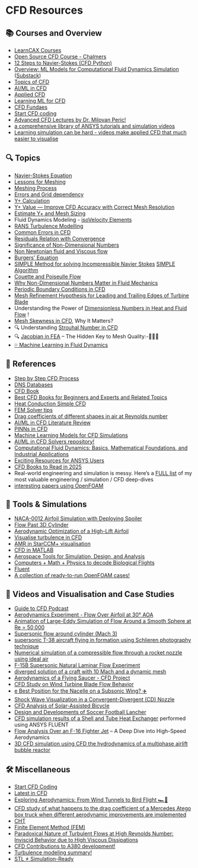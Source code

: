 # CFD Resources

## 📚 Courses and Overview
- [LearnCAX Courses](https://www.learncax.com/courses.html)
- [Open Source CFD Course - Chalmers](https://www.tfd.chalmers.se/~hani/kurser/OS_CFD/)
- [12 Steps to Navier-Stokes (CFD Python)](https://lorenabarba.com/blog/cfd-python-12-steps-to-navier-stokes/)
- [Overview: ML Models for Computational Fluid Dynamics Simulation](https://www.linkedin.com/posts/justin-hodges-phd-3432a58b_fea-cfd-ai-activity-7299729822115594241-81J8/?utm_source=share&utm_medium=member_android&rcm=ACoAAD-ruCgBJnujmeLzmj1X4DpLLTuxktERedQ) ([Substack](https://hodgesj.substack.com/p/overview-ml-models-for-computational))
- [Topics of CFD](https://www.linkedin.com/posts/rajat-walia_computationalfluiddynamics-cfd-aerospace-activity-7285174723108335618-J7Vh/?utm_source=share&utm_medium=member_android)
- [AI/ML in CFD](https://www.linkedin.com/posts/justin-hodges-phd-3432a58b_ai-cfd-sciml-activity-7280980171866705920-tFUZ/?utm_source=share&utm_medium=member_android)
- [Applied CFD](https://www.linkedin.com/posts/rajat-walia_mechanical-mechanicalengineering-aerodynamics-activity-7287333099590299648-8fVK?utm_source=share&utm_medium=member_android)
- [Learning ML for CFD](https://www.linkedin.com/posts/justin-hodges-phd-3432a58b_cfd-fluidmechanics-aerospace-activity-7293161509503778817-5Uha/?utm_source=share&utm_medium=member_android) 
- [CFD Fundaes](https://www.linkedin.com/posts/suraj-thakur-2062421ba_here-is-a-document-for-your-reference-activity-7301223929296101376-h0wf/?utm_source=share&utm_medium=member_android&rcm=ACoAAD-ruCgBJnujmeLzmj1X4DpLLTuxktERedQ)
- [Start CFD coding](https://www.linkedin.com/posts/rajat-walia_mechanical-aerospace-automotive-activity-7306955283765833729-w2u2?utm_source=share&utm_medium=member_android&rcm=ACoAAD-ruCgBJnujmeLzmj1X4DpLLTuxktERedQ)
- [Advanced CFD Lectures by Dr. Milovan Peric!](https://www.linkedin.com/posts/rajat-walia_mechanical-aerospace-automotive-activity-7330457259967242240-neEz/?utm_source=share&utm_medium=member_android&rcm=ACoAAD-ruCgBJnujmeLzmj1X4DpLLTuxktERedQ)
- [a comprehensive library of ANSYS tutorials and simulation videos](https://www.linkedin.com/posts/pragada-bhargav-606448275_ansys-cfd-fluent-activity-7334860191219228672-6DDA/?utm_source=share&utm_medium=member_android&rcm=ACoAAD-ruCgBJnujmeLzmj1X4DpLLTuxktERedQ)
- [Learning simulation can be hard - videos make applied CFD that much easier to visualise](https://www.linkedin.com/posts/nassermushtaq_cfd-cae-openfoam-ugcPost-7343588554326917121-W-rs/?utm_source=share&utm_medium=member_android&rcm=ACoAAD-ruCgBJnujmeLzmj1X4DpLLTuxktERedQ)
 
## 🔍 Topics
- [Navier-Stokes Equation](https://www.linkedin.com/posts/rajat-walia_mechanical-aerospace-mechanicalengineering-activity-7297200990796058624-4K42/?utm_source=share&utm_medium=member_android)
- [Lessons for Meshing](https://www.linkedin.com/posts/rajat-walia_mechanical-aerospace-automotive-activity-7302915770806648832-Lg49/?utm_source=share&utm_medium=member_android&rcm=ACoAAD-ruCgBJnujmeLzmj1X4DpLLTuxktERedQ)
- [Meshing Process](https://www.linkedin.com/posts/rajat-walia_mechanical-aerospace-automotive-activity-7310163528336715776-gUsx/?utm_source=share&utm_medium=member_android&rcm=ACoAAD-ruCgBJnujmeLzmj1X4DpLLTuxktERedQ)
- [Errors and Grid dependency](https://www.linkedin.com/posts/rajat-walia_mechanical-aerospace-automotive-activity-7295683368321437698-ltrc/?utm_source=share&utm_medium=member_android)
- [Y+ Calculation](https://www.linkedin.com/posts/rajat-walia_cfd-turbulencemodeling-engineering-activity-7301626001367674881-Cnbf/?utm_source=share&utm_medium=member_android&rcm=ACoAAD-ruCgBJnujmeLzmj1X4DpLLTuxktERedQ)
- [Y+ Value — Improve CFD Accuracy with Correct Mesh Resolution](https://www.linkedin.com/posts/anupriya-r-cae_boundarylayer-simulation-mechanical-activity-7325017657018064901--8eL/?utm_source=share&utm_medium=member_android&rcm=ACoAAD-ruCgBJnujmeLzmj1X4DpLLTuxktERedQ)
- [Estimate Y+ and Mesh Sizing](https://www.linkedin.com/posts/rajat-walia_mechanical-aerospace-automotive-activity-7301521611843674112-N_Y1/?utm_source=share&utm_medium=member_android&rcm=ACoAAD-ruCgBJnujmeLzmj1X4DpLLTuxktERedQ)
- Fluid Dynamics Modeling - [isoVelocity Elements](https://www.linkedin.com/posts/aliyar-javadi-4b078124_fluiddynamics-fluidmechanics-heattransfer-ugcPost-7283070122280271873-HtxR?utm_source=share&utm_medium=member_android)
- [RANS Turbulence Modelling](https://www.linkedin.com/posts/rajat-walia_cfd-turbulence-mechanical-activity-7288057889754095616-9SvA/?utm_source=share&utm_medium=member_android)
- [Common Errors in CFD](https://www.linkedin.com/posts/jousefmurad_engineering-cfd-simulation-activity-7291359445622636544-dp1W/?utm_source=share&utm_medium=member_android)
- [Residuals Relation with Convergence](https://www.linkedin.com/posts/rajat-walia_mechanical-mechanicalengineering-cfd-activity-7294934316873134080-XakI/?utm_source=share&utm_medium=member_android)
- [Significance of Non-Dimensional Numbers](https://www.linkedin.com/posts/rajat-walia_mechanicalengineering-mechanical-aerospace-activity-7293856068546306048-wnpr/?utm_source=share&utm_medium=member_android)
- [Non Newtonian fluid and Viscous flow](https://www.linkedin.com/posts/rajat-walia_mechanicalengineering-mechanical-automotive-activity-7304382444491657217--h-u/?utm_source=share&utm_medium=member_android&rcm=ACoAAD-ruCgBJnujmeLzmj1X4DpLLTuxktERedQ)
- [Burgers' Equation](https://www.linkedin.com/posts/himanshi-rana-aero_cfd-navierstokes-fluidmechanics-activity-7307412303237259265-cKTj/?utm_source=share&utm_medium=member_android&rcm=ACoAAD-ruCgBJnujmeLzmj1X4DpLLTuxktERedQ)
- [SIMPLE Method for solving Incompressible Navier Stokes](https://www.linkedin.com/posts/rajat-walia_mechanicalengineering-mechanical-aerospace-activity-7317407253962100736-yI0K/?utm_source=share&utm_medium=member_android&rcm=ACoAAD-ruCgBJnujmeLzmj1X4DpLLTuxktERedQ)
  [SIMPLE Algorithm](https://www.linkedin.com/posts/mvusi-mugaba-424577206_cfd-automotive-fluiddynamics-activity-7324466108650975233--zld/?utm_source=share&utm_medium=member_android&rcm=ACoAAD-ruCgBJnujmeLzmj1X4DpLLTuxktERedQ)
- [Couette and Poiseulle Flow](https://www.linkedin.com/posts/rajat-walia_mechanical-aerospace-automotive-activity-7314149804090003456-5YFp/?utm_source=share&utm_medium=member_android&rcm=ACoAAD-ruCgBJnujmeLzmj1X4DpLLTuxktERedQ)
- [Why Non-Dimensional Numbers Matter in Fluid Mechanics](https://www.linkedin.com/posts/sijalahmed_cfd-fluidmechanics-engineering-activity-7322851938344038401-XrCe/?utm_source=share&utm_medium=member_android&rcm=ACoAAD-ruCgBJnujmeLzmj1X4DpLLTuxktERedQ)
- [Periodic Boundary Conditions in CFD](https://www.linkedin.com/posts/ahafezz_cfd-engineeringsimulation-ansys-activity-7330521436987568129-SLle/?utm_source=share&utm_medium=member_android&rcm=ACoAAD-ruCgBJnujmeLzmj1X4DpLLTuxktERedQ)
- [Mesh Refinement Hypothesis for Leading and Trailing Edges of Turbine Blade](https://www.linkedin.com/posts/bekkai-riyadh-3b076334a_mesh-refinement-hypothesis-for-leading-and-activity-7331498649526427648-96QP/?utm_source=share&utm_medium=member_android&rcm=ACoAAD-ruCgBJnujmeLzmj1X4DpLLTuxktERedQ)
- Understanding the Power of [Dimensionless Numbers in Heat and Fluid Flow](https://www.linkedin.com/posts/mohamed-megahed-4a11951b6_engineering-heattransfer-cfd-activity-7332494266457292800-vD7z/?utm_source=share&utm_medium=member_android&rcm=ACoAAD-ruCgBJnujmeLzmj1X4DpLLTuxktERedQ) !
- [Mesh Skewness in CFD](https://www.linkedin.com/posts/ahafezz_cfd-ansys-fluent-activity-7332333365167046657-466q/?utm_source=share&utm_medium=member_android&rcm=ACoAAD-ruCgBJnujmeLzmj1X4DpLLTuxktERedQ), Why It Matters?
- 🔍 Understanding [Strouhal Number in CFD](https://www.linkedin.com/posts/ragh-ahmed-802b35267_cfd-fluiddynamics-fluidmechanics-activity-7332148695724879872-u6wd/?utm_source=share&utm_medium=member_android&rcm=ACoAAD-ruCgBJnujmeLzmj1X4DpLLTuxktERedQ)
- 🔍 [Jacobian in FEA](https://www.linkedin.com/posts/ram-babu-kumar-47a374339_fea-jacobian-meshquality-activity-7334247766363172865-nh-X/?utm_source=share&utm_medium=member_android&rcm=ACoAAD-ruCgBJnujmeLzmj1X4DpLLTuxktERedQ) – The Hidden Key to Mesh Quality:-🤠🤠🤠
- [💦 Machine Learning in Fluid Dynamics](https://github.com/YunchaoYang/Machine_Learning_Fluid_Dynamics?tab=readme-ov-file)
         
## 📖 References
- [Step by Step CFD Process](https://www.linkedin.com/posts/rajat-walia_cfd-simulation-mechanical-activity-7297842357389955073-4I9c/?utm_source=share&utm_medium=member_android&rcm=ACoAAD-ruCgBJnujmeLzmj1X4DpLLTuxktERedQ)
- [DNS Databases](https://home.iitm.ac.in/vagesh/links.html)
- [CFD Book](https://www.engineered-mind.com/book-notes/)
- [Best CFD Books for Beginners and Experts and Related Topics](https://www.linkedin.com/posts/aliyar-javadi-4b078124_cfd-fluiddynamics-mechanicalengineering-activity-7271164209789390848-LA1K?utm_source=share&utm_medium=member_desktop&rcm=ACoAAD-ruCgBJnujmeLzmj1X4DpLLTuxktERedQ)
- [Heat Conduction Simple CFD](https://www.linkedin.com/posts/asad-saleem-897146239_explicit-1d-heat-condtion-activity-7301455308856434688-lAjo?utm_source=share&utm_medium=member_android&rcm=ACoAAD-ruCgBJnujmeLzmj1X4DpLLTuxktERedQ)
- [FEM Solver tips](https://www.linkedin.com/posts/aerosayan_persson-2002-activity-7278776388180959232-5Qpl?utm_source=share&utm_medium=member_android)
- [Drag coefficients of different shapes in air at Reynolds number](https://www.linkedin.com/posts/rajat-walia_mechanicalengineering-mechanical-automotive-activity-7303682296413335552-IYWs?utm_source=share&utm_medium=member_android&rcm=ACoAAD-ruCgBJnujmeLzmj1X4DpLLTuxktERedQ)
- [AI/ML in CFD Literature Review](https://www.linkedin.com/posts/krishna-teja-7005aa158_simscape-multibody-vehicledynamics-ugcPost-7312343381127372801-stKA/?utm_source=share&utm_medium=member_android&rcm=ACoAAD-ruCgBJnujmeLzmj1X4DpLLTuxktERedQ)
- [PINNs in CFD](https://www.linkedin.com/posts/rajat-walia_mechanical-cfd-aerodynamics-activity-7313062635430629376-ENL-/?utm_source=share&utm_medium=member_android&rcm=ACoAAD-ruCgBJnujmeLzmj1X4DpLLTuxktERedQ)
- [Machine Learning Models for CFD Simulations](https://www.linkedin.com/posts/rajat-walia_cfd-mechanical-machinelearning-activity-7315236966281748480-TPF6/?utm_source=share&utm_medium=member_android&rcm=ACoAAD-ruCgBJnujmeLzmj1X4DpLLTuxktERedQ)
- [AI/ML in CFD Solvers repository!](https://www.linkedin.com/posts/rajat-walia_cfd-mechanical-machinelearning-activity-7318136082959683584-Yn-l/?utm_source=share&utm_medium=member_android&rcm=ACoAAD-ruCgBJnujmeLzmj1X4DpLLTuxktERedQ)
- [Computational Fluid Dynamics: Basics, Mathematical Foundations, and Industrial Applications](https://www.everyeng.com/blog/a509b413/computational-fluid-dynamics-basics-mathematical-foundations-and-industrial-applications)
- [Exciting Resources for ANSYS Users](https://www.linkedin.com/posts/ilyasserrays_ansys-engineering-simulation-activity-7329883998757789698-SIIy/?utm_source=share&utm_medium=member_android&rcm=ACoAAD-ruCgBJnujmeLzmj1X4DpLLTuxktERedQ)
- [CFD Books to Read in 2025](https://www.linkedin.com/posts/akash-singh-34a581121_cfd-books-you-should-read-in-2025-activity-7329332346665553920-Uzx3/?utm_source=share&utm_medium=member_android&rcm=ACoAAD-ruCgBJnujmeLzmj1X4DpLLTuxktERedQ)
 - Real-world engineering and simulation is messy. Here’s a [FULL list](https://www.linkedin.com/posts/nassermushtaq_cae-cfd-fluids-activity-7332725948565356545-RQSv/?utm_source=share&utm_medium=member_android&rcm=ACoAAD-ruCgBJnujmeLzmj1X4DpLLTuxktERedQ) of my most valuable engineering / simulation / CFD deep-dives
 - [interesting papers using OpenFOAM](https://www.linkedin.com/posts/nassermushtaq_openfoam-simulation-cfd-activity-7348308630133256193-ljkB/?utm_source=share&utm_medium=member_android&rcm=ACoAAD-ruCgBJnujmeLzmj1X4DpLLTuxktERedQ)
  
## 🔧 Tools & Simulations
- [NACA-0012 Airfoil Simulation with Deploying Spoiler](https://www.linkedin.com/posts/justin-hodges-phd-3432a58b_mechanicalengineering-aerospace-aerodynamics-activity-7281610390759718912-Khos/?utm_source=share&utm_medium=member_android)
- [Flow Past 3D Cylinder](https://www.linkedin.com/posts/rajat-walia_mechanical-mechanicalengineering-cfd-activity-7291724282307526656-noTG/?utm_source=share&utm_medium=member_android&rcm=ACoAAD-ruCgBJnujmeLzmj1X4DpLLTuxktERedQ)
- [Aerodynamic Optimization of a High-Lift Airfoil](https://www.linkedin.com/posts/lorenzo-lucatello-6761881bb_cfd-report-activity-7304788185581019137-m-Ts/?utm_source=share&utm_medium=member_android&rcm=ACoAAD-ruCgBJnujmeLzmj1X4DpLLTuxktERedQ)
- [Visualise turbulence in CFD](https://www.linkedin.com/posts/s-gross_meshedpotato-simcenter-cfd-ugcPost-7284485722009399296-M5mS/?utm_source=share&utm_medium=member_android)
- [AMR in StarCCM+ visualisation](https://www.linkedin.com/posts/justin-hodges-phd-3432a58b_cfd-siemens-aerodynamics-activity-7292482032553582592-U_f_?utm_source=share&utm_medium=member_android)
- [CFD in MATLAB](https://github.com/MathWorks-Teaching-Resources/Computational-Fluid-Dynamics)
- [Aerospace Tools for Simulation, Design, and Analysis](https://www.linkedin.com/posts/dhruvaerospace_aerospace-tools-for-simulation-design-and-activity-7319614083069018113-9nYk/?utm_source=share&utm_medium=member_android&rcm=ACoAAD-ruCgBJnujmeLzmj1X4DpLLTuxktERedQ)
- [Computers + Math + Physics to decode Biological Flights](https://www.linkedin.com/posts/ugcPost-7328048259917123586-4oOc/?utm_source=share&utm_medium=member_android&rcm=ACoAAD-ruCgBJnujmeLzmj1X4DpLLTuxktERedQ)
- [Fluent](https://arcs-njit-edu.github.io/Docs/Software/CFD/fluent/#using-fluent)
- [A collection of ready-to-run OpenFOAM cases!](https://www.linkedin.com/posts/nassermushtaq_openfoam-simulation-cfd-activity-7345771916013543425-a_iL/?utm_source=share&utm_medium=member_android&rcm=ACoAAD-ruCgBJnujmeLzmj1X4DpLLTuxktERedQ)
 
## 🎥 Videos and Visualisation and Case Studies
- [Guide to CFD Podcast](https://www.youtube.com/watch?v=H2orUUhRrZs)
- [Aerodynamics Experiment - Flow Over Airfoil at 30° AOA](https://www.youtube.com/watch?v=qbMg1G3oTVY)
- [Animation of Large-Eddy Simulation of Flow Around a Smooth Sphere at Re = 50,000](https://www.linkedin.com/posts/rajat-walia_mechanical-aerospace-automotive-activity-7307626820781125633-6MyW/?utm_source=share&utm_medium=member_android&rcm=ACoAAD-ruCgBJnujmeLzmj1X4DpLLTuxktERedQ)
- [Supersonic flow around cylinder (Mach 3)](https://www.linkedin.com/posts/justin-hodges-phd-3432a58b_cfd-aerodynamics-engineering-activity-7324387271170797568-npSu/?utm_source=share&utm_medium=member_android&rcm=ACoAAD-ruCgBJnujmeLzmj1X4DpLLTuxktERedQ)
- [supersonic T-38 aircraft flying in formation using Schlieren photography technique](https://www.linkedin.com/posts/rajat-walia_mechanical-aerospace-automotive-activity-7323984180676087808-nKjM/?utm_source=share&utm_medium=member_android&rcm=ACoAAD-ruCgBJnujmeLzmj1X4DpLLTuxktERedQ)
- [Numerical simulation of a compressible flow through a rocket nozzle using ideal air](https://www.linkedin.com/posts/abdulmohaiman_cfd-ansys-rocket-activity-7326170511439261696-iPR9/?utm_source=share&utm_medium=member_android&rcm=ACoAAD-ruCgBJnujmeLzmj1X4DpLLTuxktERedQ)
- [F-15B Supersonic Natural Laminar Flow Experiment](https://www.linkedin.com/posts/alessandro-rodolfo-de-paula-4420941_f-15b-supersonic-natural-laminar-flow-experiment-activity-7327301202377895937-A8VU/?utm_source=share&utm_medium=member_android&rcm=ACoAAD-ruCgBJnujmeLzmj1X4DpLLTuxktERedQ)
-  [diverged solution of a craft with 10 Mach and a dynamic mesh](https://www.linkedin.com/posts/ankurdev8980aa17a_a-lot-of-things-can-go-wrong-in-your-set-activity-7327216357341638658-lq9Y/?utm_source=share&utm_medium=member_android&rcm=ACoAAD-ruCgBJnujmeLzmj1X4DpLLTuxktERedQ)
- [Aerodynamics of a Flying Saucer - CFD Project](https://www.linkedin.com/posts/aryanarasimharaju_cfd-ansysfluent-aerospaceengineering-activity-7328862554657554432-Eye-/?utm_source=share&utm_medium=member_android&rcm=ACoAAD-ruCgBJnujmeLzmj1X4DpLLTuxktERedQ)
- [CFD Study on Wind Turbine Blade Flow Behavior](https://www.linkedin.com/posts/sharmarahul01_key-learnings-from-recent-cfd-study-on-activity-7330752858050412544-qGDf/?utm_source=share&utm_medium=member_android&rcm=ACoAAD-ruCgBJnujmeLzmj1X4DpLLTuxktERedQ)
- [e Best Position for the Nacelle on a Subsonic Wing? ✈️](https://www.linkedin.com/posts/mohamed-janan-baab57223_aerospaceengineering-catiav5-ansysfluent-activity-7331053553131606016-qvZy/?utm_source=share&utm_medium=member_android&rcm=ACoAAD-ruCgBJnujmeLzmj1X4DpLLTuxktERedQ)
- [Shock Wave Visualization in a Convergent-Divergent (CD) Nozzle](https://www.linkedin.com/posts/rupesh-joka_cfd-shockwaves-cdnozzle-activity-7331957012362158081-ovJn/?utm_source=share&utm_medium=member_android&rcm=ACoAAD-ruCgBJnujmeLzmj1X4DpLLTuxktERedQ)
- [CFD Analysis of Solar-Assisted Bicycle](https://www.linkedin.com/posts/muhammad-ejaz-ramzan-4a984422b_cfd-analysis-of-solar-bicycle-activity-7333562882414067712-R_S1/?utm_source=share&utm_medium=member_android&rcm=ACoAAD-ruCgBJnujmeLzmj1X4DpLLTuxktERedQ)
- [Design and Developments of Soccer Football Lancher](https://www.linkedin.com/posts/muhammad-ejaz-ramzan-4a984422b_cfd-analysis-of-soccer-football-activity-7332853628896018433-MLnx/?utm_source=share&utm_medium=member_android&rcm=ACoAAD-ruCgBJnujmeLzmj1X4DpLLTuxktERedQ)
- [CFD simulation results of a Shell and Tube Heat Exchanger](https://www.linkedin.com/posts/vishnu-kv-79192218b_excited-to-share-the-cfd-simulation-results-activity-7331771462195826688-q_SV/?utm_source=share&utm_medium=member_android&rcm=ACoAAD-ruCgBJnujmeLzmj1X4DpLLTuxktERedQ) performed using ANSYS FLUENT
- [Flow Analysis Over an F-16 Fighter Jet](https://www.linkedin.com/posts/hari2oo3_cfd-ansys-aerospaceengineering-activity-7332490111756001280-FiGi/?utm_source=share&utm_medium=member_android&rcm=ACoAAD-ruCgBJnujmeLzmj1X4DpLLTuxktERedQ) – A Deep Dive into High-Speed Aerodynamics
- [3D CFD simulation using CFD the hydrodynamics of a multiphase airlift bubble reactor](https://www.linkedin.com/posts/saber-kiani-64500112a_cfd-comsolmultiphysics-afcansysfluent-activity-7335233370458591232-vGFp/?utm_source=share&utm_medium=member_android&rcm=ACoAAD-ruCgBJnujmeLzmj1X4DpLLTuxktERedQ)

## 🛠 Miscellaneous
- [Start CFD Coding](https://www.linkedin.com/posts/rajat-walia_mechanical-aerospace-automotive-activity-7306955283765833729-w2u2?utm_source=share&utm_medium=member_android&rcm=ACoAAD-ruCgBJnujmeLzmj1X4DpLLTuxktERedQ)
- [Latest in CFD](https://www.linkedin.com/posts/jousefmurad_engineering-cfd-simulation-activity-7291359445622636544-dp1W/?utm_source=share&utm_medium=member_android)
- [Exploring Aerodynamics: From Wind Tunnels to Bird Flight 🏎️🦅](https://www.linkedin.com/posts/hamdy-mohamed-6b65a2239_wind-tunnel-and-bird-flight-activity-7292181855913525248-aNZR/?utm_source=share&utm_medium=member_android)
- [CFD study of what happens to the drag coefficient of a Mercedes Atego box truck when different aerodynamic improvements are implemented](https://www.linkedin.com/posts/emintolukan_reduction-of-box-truck-drag-coefficient-activity-7303383171947982849-QmZn/?utm_source=share&utm_medium=member_android&rcm=ACoAAD-ruCgBJnujmeLzmj1X4DpLLTuxktERedQ)
- [CHT](https://www.linkedin.com/posts/himanshi-rana-aero_aerospace-engineering-mechanical-activity-7304871876705619970-CeFT/?utm_source=share&utm_medium=member_android&rcm=ACoAAD-ruCgBJnujmeLzmj1X4DpLLTuxktERedQ)
- [Finite Element Method (FEM)](https://www.linkedin.com/posts/lonny-thompson_numerical-integration-of-quad4-elements-activity-7309557610351915008-1dje/?utm_source=share&utm_medium=member_android&rcm=ACoAAD-ruCgBJnujmeLzmj1X4DpLLTuxktERedQ)
- [Paradoxical Nature of Turbulent Flows at High Reynolds Number: Inviscid Behavior due to High Viscous Dissipations](https://www.linkedin.com/posts/aliyar-javadi-4b078124_fluiddynamics-mechanicalengineering-aerospace-activity-7312149838651904000-3Td4/?utm_source=share&utm_medium=member_android&rcm=ACoAAD-ruCgBJnujmeLzmj1X4DpLLTuxktERedQ)
- [CFD Contributions to A380 development!](https://www.linkedin.com/posts/rajat-walia_cfd-mechanical-aerospace-activity-7317792557541859328-emDr/?utm_source=share&utm_medium=member_android&rcm=ACoAAD-ruCgBJnujmeLzmj1X4DpLLTuxktERedQ)
- [Turbulence modeling summary!](https://www.linkedin.com/posts/rajat-walia_mechanical-aerospace-automotive-activity-7322484714290716672-8Qro/?utm_source=share&utm_medium=member_android&rcm=ACoAAD-ruCgBJnujmeLzmj1X4DpLLTuxktERedQ)
- [STL ≠ Simulation-Ready](https://www.linkedin.com/posts/damjangnjidic_fea-cfd-cad-activity-7331261295393923072-UdFx/?utm_source=share&utm_medium=member_android&rcm=ACoAAD-ruCgBJnujmeLzmj1X4DpLLTuxktERedQ)

